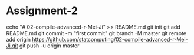 # Assignment-2
echo "# 02-compile-advanced-r-Mei-Ji" >> README.md
git init
git add README.md
git commit -m "first commit"
git branch -M master
git remote add origin https://github.com/statcomputing/02-compile-advanced-r-Mei-Ji.git
git push -u origin master
